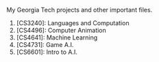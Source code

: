 My Georgia Tech projects and other important files.

1. [CS3240]: Languages and Computation
2. [CS4496]: Computer Animation
3. [CS4641]: Machine Learning
4. [CS4731]: Game A.I.
5. [CS6601]: Intro to A.I.
